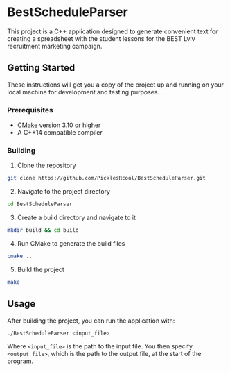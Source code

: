 # BestScheduleParser

This project is a C++ application designed to generate convenient text for creating a spreadsheet with the student lessons for the BEST Lviv recruitment marketing campaign.

## Getting Started

These instructions will get you a copy of the project up and running on your local machine for development and testing purposes.

### Prerequisites

- CMake version 3.10 or higher
- A C++14 compatible compiler

### Building

1. Clone the repository
```bash
git clone https://github.com/PicklesRcool/BestScheduleParser.git
```
2. Navigate to the project directory
```bash
cd BestScheduleParser
```
3. Create a build directory and navigate to it
```bash
mkdir build && cd build
```
4. Run CMake to generate the build files
```bash
cmake ..
```
5. Build the project
```bash
make
```

## Usage

After building the project, you can run the application with:
```bash
./BestScheduleParser <input_file>
```
Where `<input_file>` is the path to the input file. You then specify `<output_file>`, which is the path to the output file, at the start of the program.
